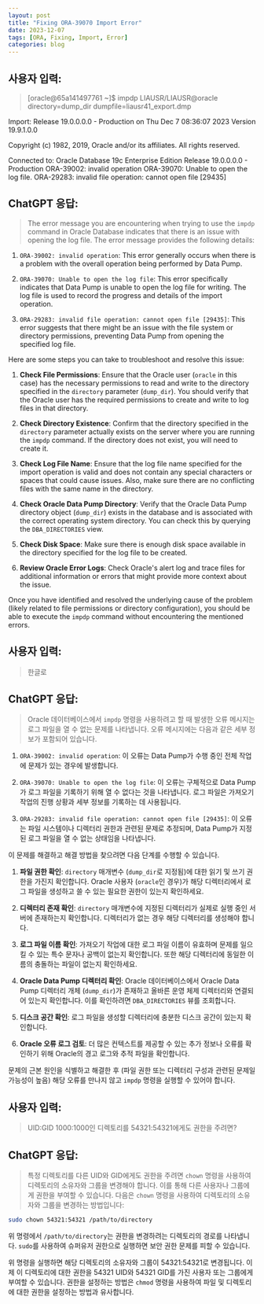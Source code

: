 ```yaml
---
layout: post
title: "Fixing ORA-39070 Import Error"
date: 2023-12-07
tags: [ORA, Fixing, Import, Error]
categories: blog
---
```


## 사용자 입력:
> [oracle@65a141497761 ~]$ impdp LIAUSR/LIAUSR@oracle directory=dump_dir dumpfile=liausr41_export.dmp

Import: Release 19.0.0.0.0 - Production on Thu Dec 7 08:36:07 2023
Version 19.9.1.0.0

Copyright (c) 1982, 2019, Oracle and/or its affiliates.  All rights reserved.

Connected to: Oracle Database 19c Enterprise Edition Release 19.0.0.0.0 - Production
ORA-39002: invalid operation
ORA-39070: Unable to open the log file.
ORA-29283: invalid file operation: cannot open file [29435]


## ChatGPT 응답:
> The error message you are encountering when trying to use the `impdp` command in Oracle Database indicates that there is an issue with opening the log file. The error message provides the following details:

1. `ORA-39002: invalid operation`: This error generally occurs when there is a problem with the overall operation being performed by Data Pump.

2. `ORA-39070: Unable to open the log file`: This error specifically indicates that Data Pump is unable to open the log file for writing. The log file is used to record the progress and details of the import operation.

3. `ORA-29283: invalid file operation: cannot open file [29435]`: This error suggests that there might be an issue with the file system or directory permissions, preventing Data Pump from opening the specified log file.

Here are some steps you can take to troubleshoot and resolve this issue:

1. **Check File Permissions**:
   Ensure that the Oracle user (`oracle` in this case) has the necessary permissions to read and write to the directory specified in the `directory` parameter (`dump_dir`). You should verify that the Oracle user has the required permissions to create and write to log files in that directory.

2. **Check Directory Existence**:
   Confirm that the directory specified in the `directory` parameter actually exists on the server where you are running the `impdp` command. If the directory does not exist, you will need to create it.

3. **Check Log File Name**:
   Ensure that the log file name specified for the import operation is valid and does not contain any special characters or spaces that could cause issues. Also, make sure there are no conflicting files with the same name in the directory.

4. **Check Oracle Data Pump Directory**:
   Verify that the Oracle Data Pump directory object (`dump_dir`) exists in the database and is associated with the correct operating system directory. You can check this by querying the `DBA_DIRECTORIES` view.

5. **Check Disk Space**:
   Make sure there is enough disk space available in the directory specified for the log file to be created.

6. **Review Oracle Error Logs**:
   Check Oracle's alert log and trace files for additional information or errors that might provide more context about the issue.

Once you have identified and resolved the underlying cause of the problem (likely related to file permissions or directory configuration), you should be able to execute the `impdp` command without encountering the mentioned errors.

## 사용자 입력:
> 한글로

## ChatGPT 응답:
> Oracle 데이터베이스에서 `impdp` 명령을 사용하려고 할 때 발생한 오류 메시지는 로그 파일을 열 수 없는 문제를 나타냅니다. 오류 메시지에는 다음과 같은 세부 정보가 포함되어 있습니다.

1. `ORA-39002: invalid operation`: 이 오류는 Data Pump가 수행 중인 전체 작업에 문제가 있는 경우에 발생합니다.

2. `ORA-39070: Unable to open the log file`: 이 오류는 구체적으로 Data Pump가 로그 파일을 기록하기 위해 열 수 없다는 것을 나타냅니다. 로그 파일은 가져오기 작업의 진행 상황과 세부 정보를 기록하는 데 사용됩니다.

3. `ORA-29283: invalid file operation: cannot open file [29435]`: 이 오류는 파일 시스템이나 디렉터리 권한과 관련된 문제로 추정되며, Data Pump가 지정된 로그 파일을 열 수 없는 상태임을 나타냅니다.

이 문제를 해결하고 해결 방법을 찾으려면 다음 단계를 수행할 수 있습니다.

1. **파일 권한 확인**:
   `directory` 매개변수 (`dump_dir`로 지정됨)에 대한 읽기 및 쓰기 권한을 가진지 확인합니다. Oracle 사용자 (`oracle`인 경우)가 해당 디렉터리에서 로그 파일을 생성하고 쓸 수 있는 필요한 권한이 있는지 확인하세요.

2. **디렉터리 존재 확인**:
   `directory` 매개변수에 지정된 디렉터리가 실제로 실행 중인 서버에 존재하는지 확인합니다. 디렉터리가 없는 경우 해당 디렉터리를 생성해야 합니다.

3. **로그 파일 이름 확인**:
   가져오기 작업에 대한 로그 파일 이름이 유효하며 문제를 일으킬 수 있는 특수 문자나 공백이 없는지 확인합니다. 또한 해당 디렉터리에 동일한 이름의 충돌하는 파일이 없는지 확인하세요.

4. **Oracle Data Pump 디렉터리 확인**:
   Oracle 데이터베이스에서 Oracle Data Pump 디렉터리 개체 (`dump_dir`)가 존재하고 올바른 운영 체제 디렉터리와 연결되어 있는지 확인합니다. 이를 확인하려면 `DBA_DIRECTORIES` 뷰를 조회합니다.

5. **디스크 공간 확인**:
   로그 파일을 생성할 디렉터리에 충분한 디스크 공간이 있는지 확인합니다.

6. **Oracle 오류 로그 검토**:
   더 많은 컨텍스트를 제공할 수 있는 추가 정보나 오류를 확인하기 위해 Oracle의 경고 로그와 추적 파일을 확인합니다.

문제의 근본 원인을 식별하고 해결한 후 (파일 권한 또는 디렉터리 구성과 관련된 문제일 가능성이 높음) 해당 오류를 만나지 않고 `impdp` 명령을 실행할 수 있어야 합니다.

## 사용자 입력:
> UID:GID 1000:1000인 디렉토리를 54321:54321에게도 권한을 주려면?

## ChatGPT 응답:
> 특정 디렉토리를 다른 UID와 GID에게도 권한을 주려면 `chown` 명령을 사용하여 디렉토리의 소유자와 그룹을 변경해야 합니다. 이를 통해 다른 사용자나 그룹에게 권한을 부여할 수 있습니다. 다음은 `chown` 명령을 사용하여 디렉토리의 소유자와 그룹을 변경하는 방법입니다:

```bash
sudo chown 54321:54321 /path/to/directory
```

위 명령에서 `/path/to/directory`는 권한을 변경하려는 디렉토리의 경로를 나타냅니다. `sudo`를 사용하여 슈퍼유저 권한으로 실행하면 보안 권한 문제를 피할 수 있습니다.

위 명령을 실행하면 해당 디렉토리의 소유자와 그룹이 54321:54321로 변경됩니다. 이제 이 디렉토리에 대한 권한을 54321 UID와 54321 GID를 가진 사용자 또는 그룹에게 부여할 수 있습니다. 권한을 설정하는 방법은 `chmod` 명령을 사용하여 파일 및 디렉토리에 대한 권한을 설정하는 방법과 유사합니다.

